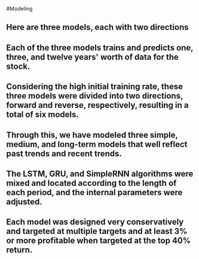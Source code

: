 #Modeling

## Here are three models, each with two directions
## Each of the three models trains and predicts one, three, and twelve years' worth of data for the stock.
## Considering the high initial training rate, these three models were divided into two directions, forward and reverse, respectively, resulting in a total of six models.
## Through this, we have modeled three simple, medium, and long-term models that well reflect past trends and recent trends.

## The LSTM, GRU, and SimpleRNN algorithms were mixed and located according to the length of each period, and the internal parameters were adjusted.

## Each model was designed very conservatively and targeted at multiple targets and at least 3% or more profitable when targeted at the top 40% return.
